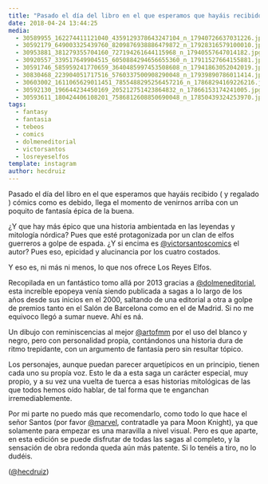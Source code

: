 ```yaml
---
title: "Pasado el día del libro en el que esperamos que hayáis recibido ( y regalado ) cómics como es debido, llega el momento de venirnos arriba con un poquito de fantasía épica de la buena"
date: 2018-04-24 13:44:25
media: 
  - 30589955_162274411121040_4359129378643247104_n_17940726637031226.jpg
  - 30592179_649003325439760_8209876938886479872_n_17928316579100010.jpg
  - 30953881_381279355704160_727194261644115968_n_17940557647014182.jpg
  - 30920557_339517649904515_6050884294656655360_n_17911527664155881.jpg
  - 30591746_585959241770659_3640485997453508608_n_17941863052042019.jpg
  - 30830468_223904051717516_5760337500908290048_n_17939890786011414.jpg
  - 30603002_1611065629011451_7855488295256457216_n_17868294169226216.jpg
  - 30592130_196644234450169_205212751423864832_n_17866153174241005.jpg
  - 30593611_180424406108201_7586812608850690048_n_17850439324253970.jpg
tags: 
  - fantasy
  - fantasia
  - tebeos
  - comics
  - dolmeneditorial
  - victorsantos
  - losreyeselfos
template: instagram
author: hecdruiz
---
```


Pasado el día del libro en el que esperamos que hayáis recibido ( y regalado ) cómics como es debido, llega el momento de venirnos arriba con un poquito de fantasía épica de la buena.


¿Y que hay más épico que una historia ambientada en las leyendas y mitología nórdica? Pues que esté protagonizada por un clan de elfos guerreros a golpe de espada. ¿Y si encima es [@victorsantoscomics](https://instagram.com/victorsantoscomics) el autor? Pues eso, epicidad y alucinancia por los cuatro costados.


Y eso es, ni más ni menos, lo que nos ofrece Los Reyes Elfos.


Recopilada en un fantástico tomo allá por 2013 gracias a [@dolmeneditorial](https://instagram.com/dolmeneditorial), esta increíble epopeya venía siendo publicada a sagas a lo largo de los años desde sus inicios en el 2000, saltando de una editorial a otra a golpe de premios tanto en el Salón de Barcelona como en el de Madrid. Si no me equivoco llegó a sumar nueve. Ahí es ná.


Un dibujo con reminiscencias al mejor [@artofmm](https://instagram.com/artofmm) por el uso del blanco y negro, pero con personalidad propia, contándonos una historia dura de ritmo trepidante, con un argumento de fantasía pero sin resultar tópico.


Los personajes, aunque puedan parecer arquetípicos en un principio, tienen cada uno su propía voz. Esto le da a esta saga un carácter especial, muy propio, y a su vez una vuelta de tuerca a esas historias mitológicas de las que todos hemos oído hablar, de tal forma que te enganchan irremediablemente.


Por mi parte no puedo más que recomendarlo, como todo lo que hace el señor Santos (por favor [@marvel](https://instagram.com/marvel), contratadle ya para Moon Knight), ya que solamente para empezar es una maravilla a nivel visual. Pero es que aparte, en esta edición se puede disfrutar de todas las sagas al completo, y la sensación de obra redonda queda aún más patente. Si lo tenéis a tiro, no lo dudéis.




([@hecdruiz](https://instagram.com/hecdruiz))






